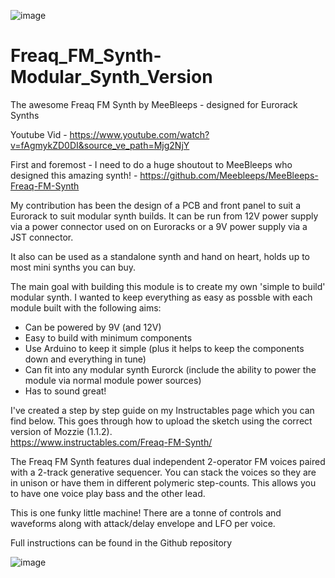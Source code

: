 ![image](https://github.com/user-attachments/assets/03b1d349-1688-4cc1-b6a4-e923bcde2c75)

# Freaq_FM_Synth-Modular_Synth_Version

 The awesome Freaq FM Synth by MeeBleeps - designed for Eurorack Synths

Youtube Vid - https://www.youtube.com/watch?v=fAgmykZD0DI&source_ve_path=Mjg2NjY

First and foremost - I need to do a huge shoutout to MeeBleeps who designed this amazing synth! - https://github.com/Meebleeps/MeeBleeps-Freaq-FM-Synth

My contribution has been the design of a PCB and front panel to suit a Eurorack to suit modular synth builds.  It can be run from 12V power supply via a power connector used on on Euroracks or a 9V power supply via a JST connector.

It also can be used as a standalone synth and hand on heart, holds up to most mini synths you can buy.

The main goal with building this module is to create my own 'simple to build' modular synth. I wanted to keep everything as easy as possble with each module built with the following aims:

 - Can be powered by 9V (and 12V)
 - Easy to build with minimum components
 - Use Arduino to keep it simple (plus it helps to keep the components down and everything in tune)
 - Can fit into any modular synth Eurorck (include the ability to power the module via normal module power sources)
 - Has to sound great!

I've created a step by step guide on my Instructables page which you can find below.  This goes through how to upload the sketch using the correct version of Mozzie (1.1.2).  
https://www.instructables.com/Freaq-FM-Synth/

The Freaq FM Synth features dual independent 2-operator FM voices paired with a 2-track generative sequencer. You can stack the voices so they are in unison or have them in different polymeric step-counts. This allows you to have one voice play bass and the other lead.

This is one funky little machine! There are a tonne of controls and waveforms along with attack/delay envelope and LFO per voice.

Full instructions can be found in the Github repository

![image](https://github.com/user-attachments/assets/93086e67-26f7-48e4-9f16-a8c60a78b05c)
